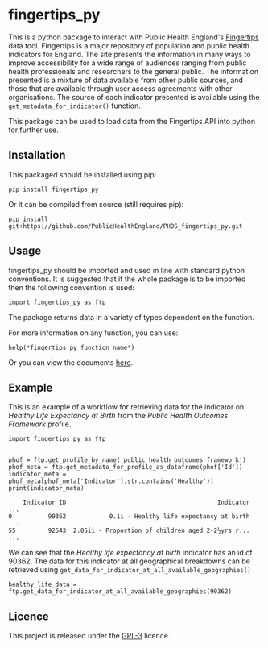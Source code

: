 # fingertips_py

This is a python package to interact with Public Health England's 
[Fingertips](https://fingertips.phe.org.uk/) data tool. Fingertips is a 
major repository of population and public health indicators for England.
The site presents the information in many ways to improve accessibility 
for a wide range of audiences ranging from public health professionals 
and researchers to the general public. The information presented is a 
mixture of data available from other public sources, and those that are 
available through user access agreements with other organisations. The 
source of each indicator presented is available using the 
 `get_metadata_for_indicator()` function.
 
 
This package can be used to load data from the Fingertips API into 
python for further use.
 
## Installation
 
This packaged should be installed using pip:

```
pip install fingertips_py
``` 

Or it can be compiled from source (still requires pip):

```
pip install git+https://github.com/PublicHealthEngland/PHDS_fingertips_py.git
```

## Usage

fingertips_py should be imported and used in line with standard python
conventions. It is suggested that if the whole package is to be imported
 then the following convention is used:
 
```
import fingertips_py as ftp
```

The package returns data in a variety of types dependent on the 
function. 

For more information on any function, you can use:

```
help(*fingertips_py function name*)
```

Or you can view the documents [here](https://fingertips-py.readthedocs.io/en/latest/).

## Example

This is an example of a workflow for retrieving data for the indicator 
on *Healthy Life Expectancy at Birth* from the *Public Health Outcomes 
Framework* profile. 

```
import fingertips_py as ftp


phof = ftp.get_profile_by_name('public health outcomes framework')
phof_meta = ftp.get_metadata_for_profile_as_dataframe(phof['Id'])
indicator_meta = phof_meta[phof_meta['Indicator'].str.contains('Healthy')]
print(indicator_meta)

    Indicator ID                                          Indicator  ...   
0          90362            0.1i - Healthy life expectancy at birth  ... 
55         92543  2.05ii - Proportion of children aged 2-2½yrs r...  ...
```

We can see that the *Healthy life expectancy at birth* indicator has an 
id of 90362. The data for this indicator at all geographical breakdowns 
can be retrieved using `get_data_for_indicator_at_all_available_geographies()`

```
healthy_life_data = ftp.get_data_for_indicator_at_all_available_geographies(90362)
```

## Licence

This project is released under the [GPL-3](https://opensource.org/licenses/GPL-3.0)
licence.  
